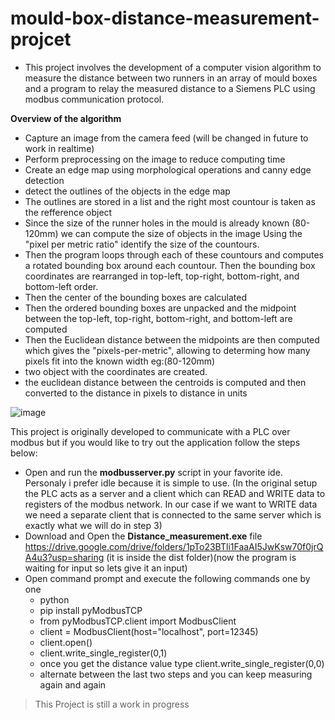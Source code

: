 # mould-box-distance-measurement-projcet
- This project involves the development of a computer vision algorithm to measure the distance between two runners in an array of mould boxes and a program to relay the measured distance to a Siemens PLC using modbus communication protocol. 

**Overview of the algorithm**
- Capture an image from the camera feed (will be changed in future to work in realtime)
- Perform preprocessing on the image to reduce computing time
- Create an edge map using morphological operations and canny edge detection
- detect the outlines of the objects in the edge map
- The outlines are stored in a list and the right most countour is taken as the refference object
- Since the size of the runner holes in the mould is already known (80-120mm) we can compute the size of objects in the image Using the "pixel per metric ratio" identify the size of the countours.
- Then the program loops through each of these countours and computes a rotated bounding box around each countour. Then the bounding box coordinates are rearranged in top-left, top-right, bottom-right, and bottom-left order.
- Then the center of the bounding boxes are calculated
- Then the ordered bounding boxes are unpacked and the midpoint between the top-left, top-right, bottom-right, and bottom-left are computed 
- Then the Euclidean distance between the midpoints are then computed which gives the "pixels-per-metric", allowing to determing how many pixels fit into the known width eg:(80-120mm)
- two object with the coordinates are created.
- the euclidean distance between the centroids is computed and then converted to the distance in pixels to distance in units


![image](https://user-images.githubusercontent.com/62331013/113076862-3bf3f180-91d0-11eb-847f-f0b6fd40f9ce.png)

This project is originally developed to communicate with a PLC over modbus but if you would like to try out the application follow the steps below:
- Open and run the __modbusserver.py__ script in your favorite ide. Personaly i prefer idle because it is simple to use. (In the original setup the PLC acts as a server and a client which can READ and WRITE data to registers of the modbus network. In our case if we want to WRITE data we need a separate client that is connected to the same server which is exactly what we will do in step 3)
- Download and Open the __Distance_measurement.exe__ file https://drive.google.com/drive/folders/1pTo23BTli1FaaAI5JwKsw70f0jrQA4u3?usp=sharing (it is inside the dist folder)(now the program is waiting for input so lets give it an input)
- Open command prompt and execute the following commands one by one 
  - python
  - pip install pyModbusTCP
  - from pyModbusTCP.client import ModbusClient
  - client = ModbusClient(host="localhost", port=12345)
  - client.open()
  - client.write_single_register(0,1)
  - once you get the distance value type client.write_single_register(0,0)
  - alternate between the last two steps and you can keep measuring again and again
> This Project is still a work in progress
